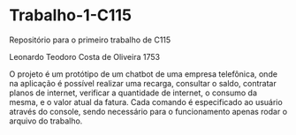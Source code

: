 # Trabalho-1-C115
Repositório para o primeiro trabalho de C115

Leonardo Teodoro Costa de Oliveira 1753


O projeto é um protótipo de um chatbot de uma empresa telefônica, onde na aplicação é possível realizar uma recarga, consultar o saldo, contratar planos de internet, verificar a quantidade de internet, o consumo da mesma, e o valor atual da fatura.
Cada comando é especificado ao usuário através do console, sendo necessário para o funcionamento apenas rodar o arquivo do trabalho.
